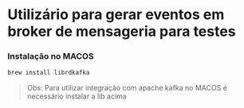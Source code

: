 # Utilizário para gerar eventos em broker de mensageria para testes

### Instalação no MACOS
```sh
brew install librdkafka
```
>Obs: Para utilizar integração com apache kafka no MACOS é necessário instalar a lib acima
